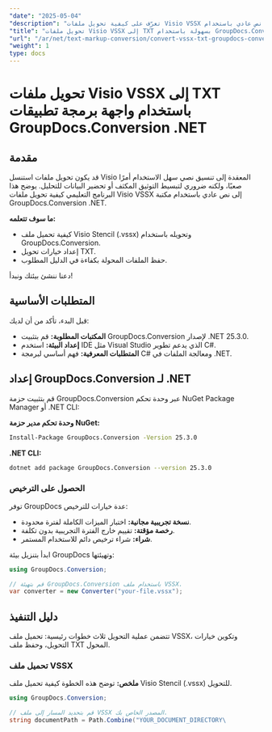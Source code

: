 ```yaml
---
"date": "2025-05-04"
"description": "تعرّف على كيفية تحويل ملفات Visio VSSX إلى نص عادي باستخدام GroupDocs.Conversion لـ .NET. بسّط سير عملك وحسّن تحليل البيانات."
"title": "تحويل ملفات Visio VSSX إلى TXT بسهولة باستخدام GroupDocs.Conversion .NET API"
"url": "/ar/net/text-markup-conversion/convert-vssx-txt-groupdocs-conversion-net/"
"weight": 1
type: docs
---
```

# تحويل ملفات Visio VSSX إلى TXT باستخدام واجهة برمجة تطبيقات GroupDocs.Conversion .NET

## مقدمة

قد يكون تحويل ملفات استنسل Visio المعقدة إلى تنسيق نصي سهل الاستخدام أمرًا صعبًا، ولكنه ضروري لتبسيط التوثيق المكثف أو تحضير البيانات للتحليل. يوضح هذا البرنامج التعليمي كيفية تحويل ملفات Visio VSSX إلى نص عادي باستخدام مكتبة GroupDocs.Conversion .NET.

**ما سوف تتعلمه:**
- كيفية تحميل ملف Visio Stencil (.vssx) وتحويله باستخدام GroupDocs.Conversion.
- إعداد خيارات تحويل TXT.
- حفظ الملفات المحولة بكفاءة في الدليل المطلوب.

دعنا ننشئ بيئتك ونبدأ!

## المتطلبات الأساسية

قبل البدء، تأكد من أن لديك:
- **المكتبات المطلوبة:** قم بتثبيت GroupDocs.Conversion لإصدار .NET 25.3.0.
- **إعداد البيئة:** استخدم IDE مثل Visual Studio الذي يدعم تطوير C#.
- **المتطلبات المعرفية:** فهم أساسي لبرمجة C# ومعالجة الملفات في .NET.

## إعداد GroupDocs.Conversion لـ .NET

قم بتثبيت حزمة GroupDocs.Conversion عبر وحدة تحكم NuGet Package Manager أو .NET CLI:

**وحدة تحكم مدير حزمة NuGet:**
```bash
Install-Package GroupDocs.Conversion -Version 25.3.0
```

**\.NET CLI:**
```bash
dotnet add package GroupDocs.Conversion --version 25.3.0
```

### الحصول على الترخيص

توفر GroupDocs عدة خيارات للترخيص:
- **نسخة تجريبية مجانية:** اختبار الميزات الكاملة لفترة محدودة.
- **رخصة مؤقتة:** تقييم خارج الفترة التجريبية بدون تكلفة.
- **شراء:** شراء ترخيص دائم للاستخدام المستمر.

ابدأ بتنزيل بيئة GroupDocs وتهيئتها:

```csharp
using GroupDocs.Conversion;

// قم بتهيئة GroupDocs.Conversion باستخدام ملف VSSX.
var converter = new Converter("your-file.vssx");
```

## دليل التنفيذ

تتضمن عملية التحويل ثلاث خطوات رئيسية: تحميل ملف VSSX، وتكوين خيارات التحويل، وحفظ ملف TXT المحول.

### تحميل ملف VSSX

**ملخص:** توضح هذه الخطوة كيفية تحميل ملف Visio Stencil (.vssx) للتحويل.

```csharp
using GroupDocs.Conversion;

// قم بتحديد المسار إلى ملف VSSX المصدر الخاص بك.
string documentPath = Path.Combine("YOUR_DOCUMENT_DIRECTORY\